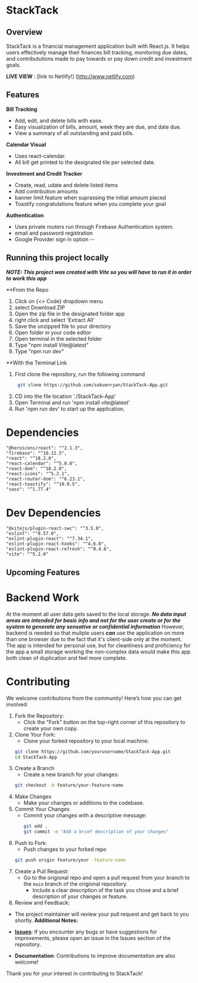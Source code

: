 # StackTack
## Overview
StackTack is a financial management application built with React.js. It helps users effectively manage their finances bill tracking, monitoring due dates, and contribututions made to pay towards or pay down credit and investment goals. 

**LIVE VIEW** : [link to Netlify!] (http://www.netlify.com)

## Features
**Bill Tracking**
  - Add, edit, and delete bills with ease.
  - Easy visualization of bills, amount, week they are due, and date due.
  - View a summary of all outstanding and paid bills.

**Calendar Visual**
  - Uses react-calendar.
  - All bill get printed to the designated tile per selected date.

**Investment and Credit Tracker**
  - Create, read, udate and delete listed items
  - Add contribution amounts
  - banner limit feature when suprassing the initial amount placed
  - Toastify congratulations feature when you complete your goal

**Authentication**
   - Uses private routers run through Firebase Authentication system.
   - email and password registration
   - Google Provider sign in option 
--

## Running this project locally
***NOTE: This project was created with Vite so you will have to run it in order to work this app***

**From the Repo
 1. Click on {<> Code} dropdown menu
 2. select Download ZIP
 3. Open the zip file in the designated folder app
 4. right click and select 'Extract All'
 5. Save the unzipped file to your directory
 6. Open folder in your code editor
 7. Open terminal in the selected folder
 8. Type "npm install Vite@latest"
 9. Type "npm run dev"

**With the Terminal Link
  1. First clone the repository, run the following command
     ```bash
      git clone https://github.com/sokuenryan/StackTack-App.git
  2. CD into the file location './StackTack-App'
  3. Open Terminal and run 'npm install vite@latest'
  4. Run 'npm run dev' to start up the application.

# Dependencies 
    "@heroicons/react": "^2.1.3",
    "firebase": "^10.12.5",
    "react": "^18.2.0",
    "react-calendar": "^5.0.0",
    "react-dom": "^18.2.0",
    "react-icons": "^5.2.1",
    "react-router-dom": "^6.23.1",
    "react-toastify": "^10.0.5",
    "sass": "^1.77.4"

# Dev Dependencies 
    "@vitejs/plugin-react-swc": "^3.5.0",
    "eslint": "^8.57.0",
    "eslint-plugin-react": "^7.34.1",
    "eslint-plugin-react-hooks": "^4.6.0",
    "eslint-plugin-react-refresh": "^0.4.6",
    "vite": "^5.2.0"

## Upcoming Features
# Backend Work
At the moment all user data gets saved to the local storage.
***No data input areas are intended for basic info and not for the user create or for the system to generate any sensative or confidential information***
However, backend is needed so that muliple users ***can*** use the application on more than one browser 
due to the fact that it's client-side only at the moment. The app is intended for personal use, but for 
cleanliness and proficiency for the app a small storage working the non-complex data would make this app 
both clean of duplication and feel more complete. 

# Contributing
We welcome contributions from the community! Here’s how you can get involved:

1. Fork the Repository:
    - Click the "Fork" button on the top-right corner of this repository to create your own copy.
2.  Clone Your Fork:
    - Clone your forked repository to your local machine:
    ``` bash
    git clone https://github.com/yourusername/StackTack-App.git
    cd StackTack-App
3. Create a Branch
   - Create a new branch for your changes:
   ``` bash
   git checkout -b feature/your-feature-name
4. Make Changes
   - Make your changes or additions to the codebase.
5. Commit Your Changes
   - Commit your changes with a descriptive message:
     ```bash
     git add .
     git commit -m "Add a brief description of your changes"
6. Push to Fork:
   - Push changes to your forked repo
   ```bash
   git push origin feature/your -feature-name
7. Create a Pull Request:
   - Go to the origional repo and open a pull request from your branch to the  `main` branch of the origional repository.
     - Include a clear description of the task you chose and a brief description of your changes or feature.
8. Review and Feedback:
  - The project maintainer will review your pull request and get back to you shortly.
**Additional Notes:**

- **[Issues](https://github.com/sokuenryan/StackTack-App/issues)**: If you encounter any bugs or have suggestions for improvements, please open an issue in the Issues section of the repository.
- **Documentation**: Contributions to improve documentation are also welcome!

Thank you for your interest in contributing to StackTack!
